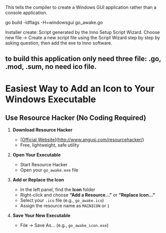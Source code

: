This tells the compiler to create a Windows GUI application rather than a console application.

go build -ldflags -H=windowsgui go_awake.go


Installer create: Script generated by the Inno Setup Script Wizard. Choose new file -> Create a new script file using the Script Wizard step by step by asking question, then add the exe to Inno software.
## to build this application only need three file: .go, .mod, .sum, no need ico file.

# Easiest Way to Add an Icon to Your Windows Executable

## Use Resource Hacker (No Coding Required)

1. **Download Resource Hacker**
   - [[Official Website](http://www.angusj.com/resourcehacker/)](http://www.angusj.com/resourcehacker/)
   - Free, lightweight, safe utility

2. **Open Your Executable**
   - Start Resource Hacker
   - Open your `go_awake.exe` file

3. **Add or Replace the Icon**
   - In the left panel, find the **Icon** folder
   - Right-click and choose **“Add a Resource…”** or **“Replace Icon…”**
   - Select your `.ico` file (e.g., `go_awake.ico`)
   - Assign the resource name as `MAINICON` or `1`

4. **Save Your New Executable**
   - File → Save As… (e.g., `go_awake_icon.exe`)
